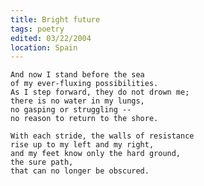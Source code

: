 ```yaml
---
title: Bright future
tags: poetry
edited: 03/22/2004
location: Spain
---
```


    And now I stand before the sea
    of my ever-fluxing possibilities.
    As I step forward, they do not drown me;
    there is no water in my lungs,
    no gasping or struggling --
    no reason to return to the shore.

    With each stride, the walls of resistance
    rise up to my left and my right,
    and my feet know only the hard ground,
    the sure path,
    that can no longer be obscured.


